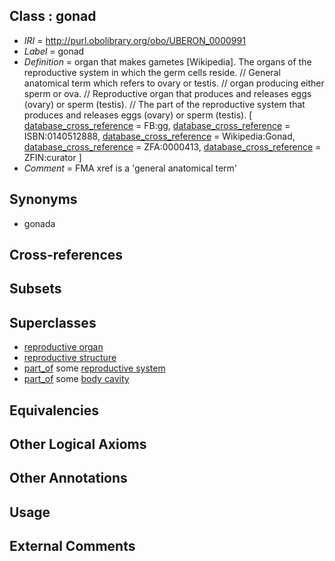 
## Class : gonad

 * *IRI* = http://purl.obolibrary.org/obo/UBERON_0000991
 * *Label* = gonad
 * *Definition* = organ that makes gametes [Wikipedia]. The organs of the reproductive system in which the germ cells reside. // General anatomical term which refers to ovary or testis. // organ producing either sperm or ova. // Reproductive organ that produces and releases eggs (ovary) or sperm (testis). // The part of the reproductive system that produces and releases eggs (ovary) or sperm (testis). [ [database_cross_reference](../../ef/oboInOwl#hasDbXref.md) = FB:gg, [database_cross_reference](../../ef/oboInOwl#hasDbXref.md) = ISBN:0140512888, [database_cross_reference](../../ef/oboInOwl#hasDbXref.md) = Wikipedia:Gonad, [database_cross_reference](../../ef/oboInOwl#hasDbXref.md) = ZFA:0000413, [database_cross_reference](../../ef/oboInOwl#hasDbXref.md) = ZFIN:curator ]
 * *Comment* = FMA xref is a 'general anatomical term'

## Synonyms

 * gonada

## Cross-references


## Subsets


## Superclasses

 * [reproductive organ](../../UBERON/33/UBERON_0003133.md)
 * [reproductive structure](../../UBERON/56/UBERON_0005156.md)
 * [part_of](../../BFO/50/BFO_0000050.md) some [reproductive system](../../UBERON/90/UBERON_0000990.md)
 * [part_of](../../BFO/50/BFO_0000050.md) some [body cavity](../../UBERON/23/UBERON_0002323.md)

## Equivalencies


## Other Logical Axioms


## Other Annotations


## Usage


## External Comments

